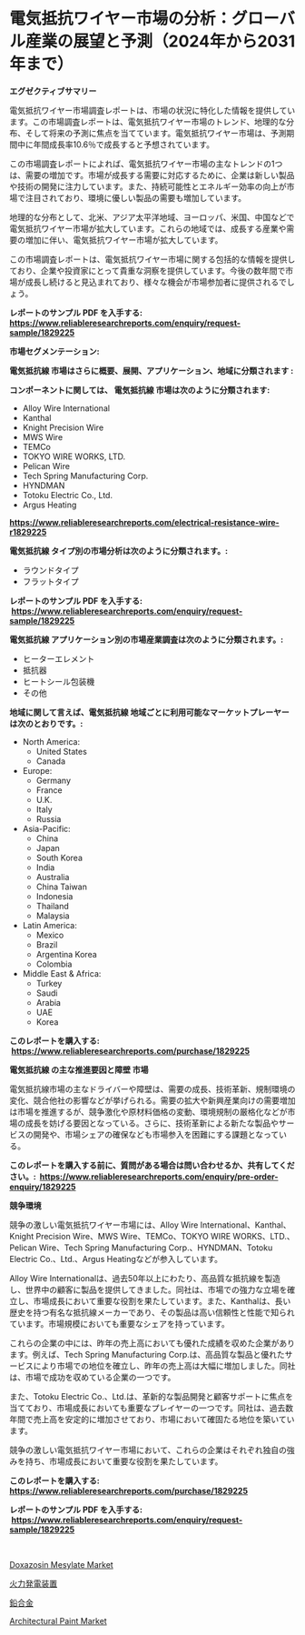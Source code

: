 <p><h1>電気抵抗ワイヤー市場の分析：グローバル産業の展望と予測（2024年から2031年まで）</h1></p><p><strong>エグゼクティブサマリー</strong></p>
<p><p>電気抵抗ワイヤー市場調査レポートは、市場の状況に特化した情報を提供しています。この市場調査レポートは、電気抵抗ワイヤー市場のトレンド、地理的な分布、そして将来の予測に焦点を当てています。電気抵抗ワイヤー市場は、予測期間中に年間成長率10.6％で成長すると予想されています。</p><p>この市場調査レポートによれば、電気抵抗ワイヤー市場の主なトレンドの1つは、需要の増加です。市場が成長する需要に対応するために、企業は新しい製品や技術の開発に注力しています。また、持続可能性とエネルギー効率の向上が市場で注目されており、環境に優しい製品の需要も増加しています。</p><p>地理的な分布として、北米、アジア太平洋地域、ヨーロッパ、米国、中国などで電気抵抗ワイヤー市場が拡大しています。これらの地域では、成長する産業や需要の増加に伴い、電気抵抗ワイヤー市場が拡大しています。</p><p>この市場調査レポートは、電気抵抗ワイヤー市場に関する包括的な情報を提供しており、企業や投資家にとって貴重な洞察を提供しています。今後の数年間で市場が成長し続けると見込まれており、様々な機会が市場参加者に提供されるでしょう。</p></p>
<p><strong>レポートのサンプル PDF を入手する: <a href="https://www.reliableresearchreports.com/enquiry/request-sample/1829225">https://www.reliableresearchreports.com/enquiry/request-sample/1829225</a></strong></p>
<p><strong>市場セグメンテーション:</strong></p>
<p><strong> 電気抵抗線 市場はさらに概要、展開、アプリケーション、地域に分類されます :</strong></p>
<p><strong>コンポーネントに関しては、 電気抵抗線 市場は次のように分類されます: &nbsp;</strong></p>
<p><ul><li>Alloy Wire International</li><li>Kanthal</li><li>Knight Precision Wire</li><li>MWS Wire</li><li>TEMCo</li><li>TOKYO WIRE WORKS, LTD.</li><li>Pelican Wire</li><li>Tech Spring Manufacturing Corp.</li><li>HYNDMAN</li><li>Totoku Electric Co., Ltd.</li><li>Argus Heating</li></ul></p>
<p><strong><a href="https://www.reliableresearchreports.com/electrical-resistance-wire-r1829225">https://www.reliableresearchreports.com/electrical-resistance-wire-r1829225</a></strong></p>
<p><strong> 電気抵抗線 タイプ別の市場分析は次のように分類されます。:</strong></p>
<p><ul><li>ラウンドタイプ</li><li>フラットタイプ</li></ul></p>
<p><strong>レポートのサンプル PDF を入手する: &nbsp;<a href="https://www.reliableresearchreports.com/enquiry/request-sample/1829225">https://www.reliableresearchreports.com/enquiry/request-sample/1829225</a></strong></p>
<p><strong> 電気抵抗線 アプリケーション別の市場産業調査は次のように分類されます。:</strong></p>
<p><ul><li>ヒーターエレメント</li><li>抵抗器</li><li>ヒートシール包装機</li><li>その他</li></ul></p>
<p><strong>地域に関して言えば、電気抵抗線 地域ごとに利用可能なマーケットプレーヤーは次のとおりです。:</strong></p>
<p><ul>
    <li>
        North America:
        <ul>
            <li>United States</li>
            <li>Canada</li>
        </ul>
    </li>
    <li>
        Europe:
        <ul>
            <li>Germany</li>
            <li>France</li>
            <li>U.K.</li>
            <li>Italy</li>
            <li>Russia</li>
        </ul>
    </li>
    <li>
        Asia-Pacific:
        <ul>
            <li>China</li>
            <li>Japan</li>
            <li>South Korea</li>
            <li>India</li>
            <li>Australia</li>
            <li>China Taiwan</li>
            <li>Indonesia</li>
            <li>Thailand</li>
            <li>Malaysia</li>
        </ul>
    </li>
    <li>
        Latin America:
        <ul>
            <li>Mexico</li>
            <li>Brazil</li>
            <li>Argentina Korea</li>
            <li>Colombia</li>
        </ul>
    </li>
    <li>
        Middle East & Africa:
        <ul>
            <li>Turkey</li>
            <li>Saudi</li>
            <li>Arabia</li>
            <li>UAE</li>
            <li>Korea</li>
        </ul>
    </li>
    </ul></p>
<p><strong>このレポートを購入する: &nbsp;<a href="https://www.reliableresearchreports.com/purchase/1829225">https://www.reliableresearchreports.com/purchase/1829225</a></strong></p>
<p><strong>電気抵抗線 の主な推進要因と障壁 市場</strong></p>
<p><p>電気抵抗線市場の主なドライバーや障壁は、需要の成長、技術革新、規制環境の変化、競合他社の影響などが挙げられる。需要の拡大や新興産業向けの需要増加は市場を推進するが、競争激化や原材料価格の変動、環境規制の厳格化などが市場の成長を妨げる要因となっている。さらに、技術革新による新たな製品やサービスの開発や、市場シェアの確保なども市場参入を困難にする課題となっている。</p></p>
<p><strong>このレポートを購入する前に、質問がある場合は問い合わせるか、共有してください。:&nbsp; <a href="https://www.reliableresearchreports.com/enquiry/pre-order-enquiry/1829225">https://www.reliableresearchreports.com/enquiry/pre-order-enquiry/1829225</a></strong></p>
<p><strong>競争環境</strong></p>
<p><p>競争の激しい電気抵抗ワイヤー市場には、Alloy Wire International、Kanthal、Knight Precision Wire、MWS Wire、TEMCo、TOKYO WIRE WORKS、LTD.、Pelican Wire、Tech Spring Manufacturing Corp.、HYNDMAN、Totoku Electric Co.、Ltd.、Argus Heatingなどが参入しています。</p><p>Alloy Wire Internationalは、過去50年以上にわたり、高品質な抵抗線を製造し、世界中の顧客に製品を提供してきました。同社は、市場での強力な立場を確立し、市場成長において重要な役割を果たしています。また、Kanthalは、長い歴史を持つ有名な抵抗線メーカーであり、その製品は高い信頼性と性能で知られています。市場規模においても重要なシェアを持っています。</p><p>これらの企業の中には、昨年の売上高においても優れた成績を収めた企業があります。例えば、Tech Spring Manufacturing Corp.は、高品質な製品と優れたサービスにより市場での地位を確立し、昨年の売上高は大幅に増加しました。同社は、市場で成功を収めている企業の一つです。</p><p>また、Totoku Electric Co.、Ltd.は、革新的な製品開発と顧客サポートに焦点を当てており、市場成長においても重要なプレイヤーの一つです。同社は、過去数年間で売上高を安定的に増加させており、市場において確固たる地位を築いています。</p><p>競争の激しい電気抵抗ワイヤー市場において、これらの企業はそれぞれ独自の強みを持ち、市場成長において重要な役割を果たしています。</p></p>
<p><strong>このレポートを購入する: &nbsp; <a href="https://www.reliableresearchreports.com/purchase/1829225">https://www.reliableresearchreports.com/purchase/1829225</a></strong></p>
<p><strong>レポートのサンプル PDF を入手する: &nbsp;<a href="https://www.reliableresearchreports.com/enquiry/request-sample/1829225">https://www.reliableresearchreports.com/enquiry/request-sample/1829225</a></strong><strong></strong></p>
<p>&nbsp;</p>
<p><p><a href="https://issuu.com/reportprime-2/docs/doxazosin-mesylate-market-size-2030.pptx">Doxazosin Mesylate Market</a></p><p><a href="https://github.com/zjkmgcs938405/Market-Research-Report-List-1/blob/main/711157332617.md">火力発電装置</a></p><p><a href="https://github.com/schmahlson/Market-Research-Report-List-1/blob/main/530904932620.md">鉛合金</a></p><p><a href="https://issuu.com/reportprime-2/docs/architectural-paint-market-size-2030.pptx">Architectural Paint Market</a></p></p>